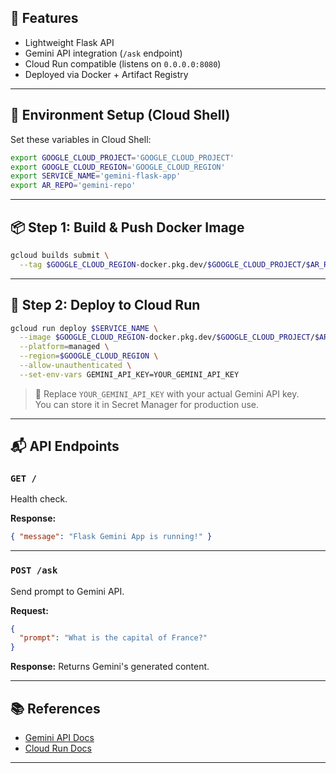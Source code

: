 ## 🧠 Features

- Lightweight Flask API
- Gemini API integration (`/ask` endpoint)
- Cloud Run compatible (listens on `0.0.0.0:8080`)
- Deployed via Docker + Artifact Registry

---


## 🔧 Environment Setup (Cloud Shell)

Set these variables in Cloud Shell:

```bash
export GOOGLE_CLOUD_PROJECT='GOOGLE_CLOUD_PROJECT'
export GOOGLE_CLOUD_REGION='GOOGLE_CLOUD_REGION'
export SERVICE_NAME='gemini-flask-app'
export AR_REPO='gemini-repo'
```

---

## 📦 Step 1: Build & Push Docker Image

```bash
gcloud builds submit \
  --tag $GOOGLE_CLOUD_REGION-docker.pkg.dev/$GOOGLE_CLOUD_PROJECT/$AR_REPO/$SERVICE_NAME
```

---

## 🚀 Step 2: Deploy to Cloud Run

```bash
gcloud run deploy $SERVICE_NAME \
  --image $GOOGLE_CLOUD_REGION-docker.pkg.dev/$GOOGLE_CLOUD_PROJECT/$AR_REPO/$SERVICE_NAME \
  --platform=managed \
  --region=$GOOGLE_CLOUD_REGION \
  --allow-unauthenticated \
  --set-env-vars GEMINI_API_KEY=YOUR_GEMINI_API_KEY
```

> 🔐 Replace `YOUR_GEMINI_API_KEY` with your actual Gemini API key.  
> You can store it in Secret Manager for production use.

---

## 📬 API Endpoints

### `GET /`
Health check.

**Response:**
```json
{ "message": "Flask Gemini App is running!" }
```

---

### `POST /ask`
Send prompt to Gemini API.

**Request:**
```json
{
  "prompt": "What is the capital of France?"
}
```

**Response:**
Returns Gemini's generated content.

---

## 📚 References

- [Gemini API Docs](https://ai.google.dev/)
- [Cloud Run Docs](https://cloud.google.com/run/docs)

---
